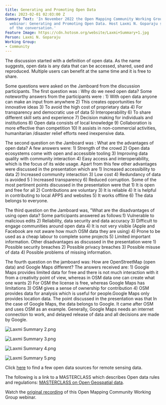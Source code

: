 ```yaml
---
title: Generating and Promoting Open Data
date: 2023-02-01 02:03:00 Z
Summary Text: 'In November 2022 the Open Mapping Community Working Group hosted the
  webinar: Generating and Promoting Open Data. Host Laxmi N. Goparaju shares the highlights
  of the conversation.'
Feature Image: https://cdn.hotosm.org/website/Laxmi+Summary+1.jpg
Person: Laxmi N. Goparaju
Working Group:
- Community
---
```


The discussion started with a definition of open data. As the name suggests, open data is any data that can be accessed, shared, used and reproduced. Multiple users can benefit at the same time and it is free to share. 

Some questions were asked on the Jamboard from the discussion participants. The first question was : Why do we need open data? Some noteworthy answers from the participants were : 1) With open data anyone can make an input from anywhere 2) This creates opportunities for innovative ideas 3) To avoid the high cost of proprietary data 4) For transparency and democratic use of data 5) Interoperability 6) To share different skill sets and experience 7) Decision making for individuals and institutions 8) Open data consists of local knowledge 9) Collaboration is more effective than competition 10) It assists in non-commercial activities, humanitarian /disaster relief efforts need inexpensive data.

The second question on the Jamboard was : What are the advantages of open data? A few answers were: 1) Strength of the crowd 2) Open data ecosystems come with open and accessible tooling 3) Improving data quality with community interaction 4) Easy access and interoperability, which is the focus of its wide usage. Apart from this few other advantages were discussed in the presentation which are 1) Increased accessibility to data 2) Increased community interaction 3) Low cost 4) Redundancy of data is avoided 5 ) Increased transparency 6) Reduced corruption. Some of the most pertinent points discussed in the presentation were that 1) It is open and free for all 2) Contributions are voluntary 3) It is reliable 4) It is helpful in contributing to local APPS and websites 5) It works offline 6) The data belongs to everyone.

The third question on the Jamboard was, ”What are the disadvantages of using open data? Some participants answered as follows:1) Vulnerable to malicious edits 2) Reliability, data security and data accuracy 3) Difficult to engage communities around open data 4) It is not very visible (Apple and Facebook are not aware how much OSM data they are using) 4) Prone to be used as a cheap labour to complete some projects 5) Limited important information. Other disadvantages as discussed in the presentation were 1) Possible security breaches 2) Possible privacy breaches 3) Possible misuse of data 4) Possible problems of missing information. 

The fourth question on the jamboard was:  How are OpenStreetMap (open data) and Google Maps different? The answers received are: 1) Google Maps provides limited data for free and there is not much interaction with it from a creativity point of view, whereas in OSM data one can create what one wants 2) For OSM the license is free, whereas Google Maps has limitations 3) OSM gives a sense of ownership for contribution 4) OSM provides data for analysis which is useful for people.Google Maps only provides location data. The point discussed in the presentation was that In the case of Google Maps, the data belongs to Google. It came after OSM and uses OSM as an example. Generally, Google Maps needs an internet connection to work, and delayed release of data and all decisions are made by Google.

![Laxmi Summary 2.png](https://cdn.hotosm.org/website/Laxmi+Summary+2.png)

![Laxmi Summary 3.png](https://cdn.hotosm.org/website/Laxmi+Summary+3.png)

![Laxmi Summary 4.png](https://cdn.hotosm.org/website/Laxmi+Summary+4.png)

![Laxmi Summary 5.png](https://cdn.hotosm.org/website/Laxmi+Summary+5.png)

Click [here](https://github.com/maruti-iitm/EOS-ESSI-Data-Table) to find a few open data sources for remote sensing data.

The following is a link to a MASTERCLASS which describes Open data rules and regulations: [MASTERCLASS on Open Geospatial data](https://www.youtube.com/watch?v=oRNtHadDJbI&list=PLV0u_eSrscEE6uVDxJKtZsjcDm9O-diOC&index=8).

Watch the [original recording](https://www.youtube.com/watch?v=lxsyTfOpwcE&t=58s) of this Open Mapping Community Working Group webinar.
